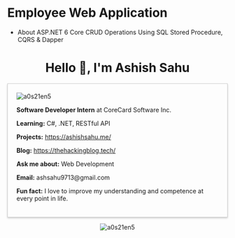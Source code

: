# Employee Web Application
- About ASP.NET 6 Core CRUD Operations Using SQL Stored Procedure, CQRS & Dapper
<h1 align="center">Hello 👋, I'm Ashish Sahu</h1>

<div class="profile-section">
  <img src="https://komarev.com/ghpvc/?username=a0s21en5&label=Profile%20views&color=0e75b6&style=flat" alt="a0s21en5" />

  <p align="left">
    <strong>Software Developer Intern</strong> at CoreCard Software Inc.
  </p>

  <p align="left">
    <strong>Learning:</strong> C#, .NET, RESTful API
  </p>

  <p align="left">
    <strong>Projects:</strong> <a href="https://ashishsahu.me/">https://ashishsahu.me/</a>
  </p>

  <p align="left">
    <strong>Blog:</strong> <a href="https://thehackingblog.tech/">https://thehackingblog.tech/</a>
  </p>

  <p align="left">
    <strong>Ask me about:</strong> Web Development
  </p>

  <p align="left">
    <strong>Email:</strong> ashsahu9713@gmail.com
  </p>

  <p align="left">
    <strong>Fun fact:</strong> I love to improve my understanding and competence at every point in life.
  </p>
</div>

<p align="center">
  <img src="https://github-readme-streak-stats.herokuapp.com/?user=a0s21en5&" alt="a0s21en5" />
</p>

<style>
  .profile-section {
    border: 1px solid #ccc;
    box-shadow: 0 2px 4px rgba(0, 0, 0, 0.2);
    padding: 20px;
  }
</style>

